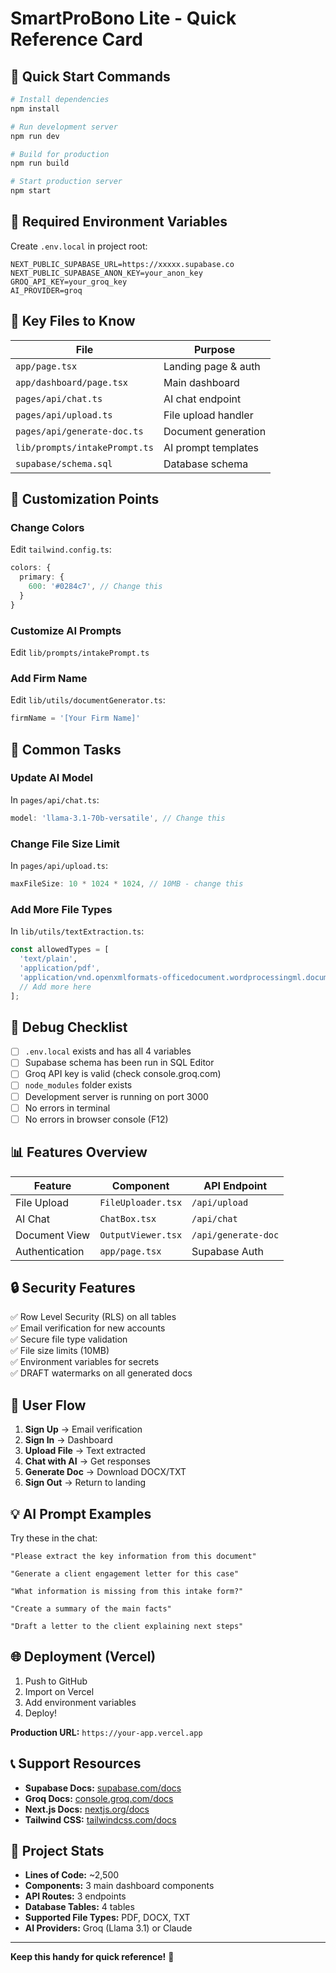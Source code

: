 # SmartProBono Lite - Quick Reference Card

## 🚀 Quick Start Commands

```bash
# Install dependencies
npm install

# Run development server
npm run dev

# Build for production
npm run build

# Start production server
npm start
```

## 🔑 Required Environment Variables

Create `.env.local` in project root:

```env
NEXT_PUBLIC_SUPABASE_URL=https://xxxxx.supabase.co
NEXT_PUBLIC_SUPABASE_ANON_KEY=your_anon_key
GROQ_API_KEY=your_groq_key
AI_PROVIDER=groq
```

## 📁 Key Files to Know

| File | Purpose |
|------|---------|
| `app/page.tsx` | Landing page & auth |
| `app/dashboard/page.tsx` | Main dashboard |
| `pages/api/chat.ts` | AI chat endpoint |
| `pages/api/upload.ts` | File upload handler |
| `pages/api/generate-doc.ts` | Document generation |
| `lib/prompts/intakePrompt.ts` | AI prompt templates |
| `supabase/schema.sql` | Database schema |

## 🎨 Customization Points

### Change Colors
Edit `tailwind.config.ts`:
```typescript
colors: {
  primary: {
    600: '#0284c7', // Change this
  }
}
```

### Customize AI Prompts
Edit `lib/prompts/intakePrompt.ts`

### Add Firm Name
Edit `lib/utils/documentGenerator.ts`:
```typescript
firmName = '[Your Firm Name]'
```

## 🔧 Common Tasks

### Update AI Model
In `pages/api/chat.ts`:
```typescript
model: 'llama-3.1-70b-versatile', // Change this
```

### Change File Size Limit
In `pages/api/upload.ts`:
```typescript
maxFileSize: 10 * 1024 * 1024, // 10MB - change this
```

### Add More File Types
In `lib/utils/textExtraction.ts`:
```typescript
const allowedTypes = [
  'text/plain',
  'application/pdf',
  'application/vnd.openxmlformats-officedocument.wordprocessingml.document',
  // Add more here
];
```

## 🐛 Debug Checklist

- [ ] `.env.local` exists and has all 4 variables
- [ ] Supabase schema has been run in SQL Editor
- [ ] Groq API key is valid (check console.groq.com)
- [ ] `node_modules` folder exists
- [ ] Development server is running on port 3000
- [ ] No errors in terminal
- [ ] No errors in browser console (F12)

## 📊 Features Overview

| Feature | Component | API Endpoint |
|---------|-----------|--------------|
| File Upload | `FileUploader.tsx` | `/api/upload` |
| AI Chat | `ChatBox.tsx` | `/api/chat` |
| Document View | `OutputViewer.tsx` | `/api/generate-doc` |
| Authentication | `app/page.tsx` | Supabase Auth |

## 🔒 Security Features

✅ Row Level Security (RLS) on all tables  
✅ Email verification for new accounts  
✅ Secure file type validation  
✅ File size limits (10MB)  
✅ Environment variables for secrets  
✅ DRAFT watermarks on all generated docs  

## 📱 User Flow

1. **Sign Up** → Email verification
2. **Sign In** → Dashboard
3. **Upload File** → Text extracted
4. **Chat with AI** → Get responses
5. **Generate Doc** → Download DOCX/TXT
6. **Sign Out** → Return to landing

## 💡 AI Prompt Examples

Try these in the chat:

```
"Please extract the key information from this document"

"Generate a client engagement letter for this case"

"What information is missing from this intake form?"

"Create a summary of the main facts"

"Draft a letter to the client explaining next steps"
```

## 🌐 Deployment (Vercel)

1. Push to GitHub
2. Import on Vercel
3. Add environment variables
4. Deploy!

**Production URL:** `https://your-app.vercel.app`

## 📞 Support Resources

- **Supabase Docs:** [supabase.com/docs](https://supabase.com/docs)
- **Groq Docs:** [console.groq.com/docs](https://console.groq.com/docs)
- **Next.js Docs:** [nextjs.org/docs](https://nextjs.org/docs)
- **Tailwind CSS:** [tailwindcss.com/docs](https://tailwindcss.com/docs)

## 🎯 Project Stats

- **Lines of Code:** ~2,500
- **Components:** 3 main dashboard components
- **API Routes:** 3 endpoints
- **Database Tables:** 4 tables
- **Supported File Types:** PDF, DOCX, TXT
- **AI Providers:** Groq (Llama 3.1) or Claude

---

**Keep this handy for quick reference!** 📌

